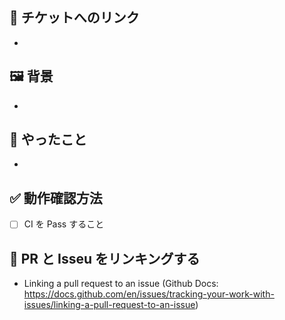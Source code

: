 ## 🎫 チケットへのリンク

<!-- Issueのリンク記載 -->

-

## 🖼️ 背景

<!-- なぜこの変更が必要なのか簡単に記載 -->

-

## 🎉 やったこと

<!-- このPRでやったことを簡単に記載 -->

-

## ✅ 動作確認方法

<!-- このPRの内容を確認する方法を記載 -->

- [ ] CI を Pass すること

## 📛 PR と Isseu をリンキングする

- Linking a pull request to an issue
  (Github Docs: https://docs.github.com/en/issues/tracking-your-work-with-issues/linking-a-pull-request-to-an-issue)
